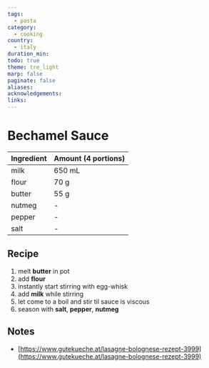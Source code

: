 ```yaml
---
tags:
  - pasta
category:
  - cooking
country:
  - italy
duration_min: 
todo: true
theme: tre_light
marp: false
paginate: false
aliases: 
acknowledgements: 
links:
---
```


# Bechamel Sauce

|Ingredient|Amount (4 portions)|
| :- | :- |
|milk|650 mL|
|flour|70 g|
|butter|55 g|
|nutmeg|-|
|pepper|-|
|salt|-|

## Recipe
1. melt **butter** in pot
1. add **flour**
1. instantly start stirring with egg-whisk
1. add **milk** while stirring
1. let come to a boil and stir til sauce is viscous
1. season with **salt**, **pepper**, **nutmeg**

## Notes
* [https://www.gutekueche.at/lasagne-bolognese-rezept-3999](https://www.gutekueche.at/lasagne-bolognese-rezept-3999)

